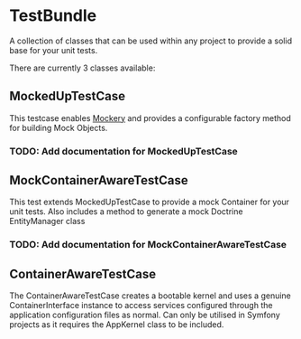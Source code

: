 TestBundle
==========

A collection of classes that can be used within any project to provide a solid base for your unit tests.

There are currently 3 classes available:

MockedUpTestCase
----------------

This testcase enables [Mockery](https://github.com/padraic/mockery) and provides a configurable factory method for
building Mock Objects.

### TODO: Add documentation for MockedUpTestCase

MockContainerAwareTestCase
--------------------------

This test extends MockedUpTestCase to provide a mock Container for your unit tests. Also includes a method to generate
a mock Doctrine EntityManager class

### TODO: Add documentation for MockContainerAwareTestCase

ContainerAwareTestCase
----------------------

The ContainerAwareTestCase creates a bootable kernel and uses a genuine ContainerInterface instance to access services
configured through the application configuration files as normal. Can only be utilised in Symfony projects as it
requires the AppKernel class to be included.